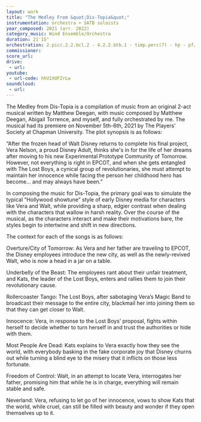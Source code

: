 ```yaml
---
layout: work
title: "The Medley From &quot;Dis-Topia&quot;"
instrumentation: orchestra + SATB soloists
year_composed: 2021 (arr. 2022)
category_music: Wind Ensemble/Orchestra
duration: 21'15"
orchestration: 2.picc.2.2.bcl.2 - 4.2.2.btb.1 - timp.perc(7) - hp - pf/cel - egtr - bgtr - ds - str - SATB
commissioner:
score_url:
drive:
 - url:
youtube:
 - url-code: hhU1XUFZrLw
soundcloud: 
 - url:
---
```


<p>The Medley from Dis-Topia is a compilation of music from an original 2-act musical written by Matthew Deegan, with music composed by Matthew Deegan, Abigail Torrence, and myself, and fully orchestrated by me. The musical had its premiere on November 5th-6th, 2021 by The Players’ Society at Chapman University. The plot synopsis is as follows:</p>
<p><span class="teaser">“After the frozen head of Walt Disney returns to complete his final project, Vera Nelson, a proud Disney Adult, thinks she's in for the life of her dreams after moving to his new Experimental Prototype Community of Tomorrow. However, not everything is right in EPCOT, and when she gets entangled with The Lost Boys, a cynical group of revolutionaries, she must attempt to maintain her innocence while facing the person her childhood hero has become... and may always have been.”</span></p>
<p>In composing the music for Dis-Topia, the primary goal was to simulate the typical “Hollywood showtune” style of early Disney media for characters like Vera and Walt, while providing a sharp, edgier contrast when dealing with the characters that wallow in harsh reality. Over the course of the musical, as the characters interact and make their motivations bare, the styles begin to intertwine and shift in new directions.</p>
<p>The context for each of the songs is as follows:</p>
<p>Overture/City of Tomorrow: As Vera and her father are traveling to EPCOT, the Disney employees introduce the new city, as well as the newly-revived Walt, who is now a head in a jar on a table.</p>
<p>Underbelly of the Beast: The employees rant about their unfair treatment, and Kats, the leader of the Lost Boys, enters and rallies them to join their revolutionary cause.</p>
<p>Rollercoaster Tango: The Lost Boys, after sabotaging Vera’s Magic Band to broadcast their message to the entire city, blackmail her into joining them so that they can get closer to Walt.</p>
<p>Innocence: Vera, in response to the Lost Boys’ proposal, fights within herself to decide whether to turn herself in and trust the authorities or hide with them.</p>
<p>Most People Are Dead: Kats explains to Vera exactly how they see the world, with everybody basking in the fake corporate joy that Disney churns out while turning a blind eye to the misery that it inflicts on those less fortunate.</p>
<p>Freedom of Control: Walt, in an attempt to locate Vera, interrogates her father, promising him that while he is in charge, everything will remain stable and safe.</p>
<p>Neverland: Vera, refusing to let go of her innocence, vows to show Kats that the world, while cruel, can still be filled with beauty and wonder if they open themselves up to it.</p>